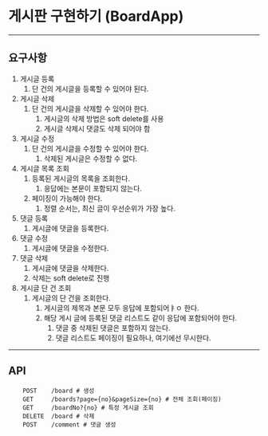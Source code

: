 # 게시판 구현하기 (BoardApp)

---

## 요구사항

1. 게시글 등록
   1. 단 건의 게시글을 등록할 수 있어야 된다.
2. 게시글 삭제
   1. 단 건의 게시글을 삭제할 수 있어야 한다.
      1. 게시글의 삭제 방법은 soft delete를 사용
      2. 게시글 삭제시 댓글도 삭제 되어야 함
3. 게시글 수정
    1. 단 건의 게시글을 수정할 수 있어야 한다.
       1. 삭제된 게시글은 수정할 수 없다.
4. 게시글 목록 조회
   1. 등록된 게시글의 목록을 조회한다.
      1. 응답에는 본문이 포함되지 않는다.
   2. 페이징이 가능해야 한다.
      1. 정렬 순서는, 최신 글이 우선순위가 가장 높다.
5. 댓글 등록
   1. 게시글에 댓글을 등록한다.
6. 댓글 수정
   1. 게시글에 댓글을 수정한다.
7. 댓글 삭제
   1. 게시글에 댓글을 삭제한다.
   2. 삭제는 soft delete로 진행
8. 게시글 단 건 조회
   1. 게시글의 단 건을 조회한다.
      1. 게시글의 제목과 본문 모두 응답에 포함되어ㅑㅇ 한다.
      2. 해당 게시 글에 등록된 댓글 리스트도 같이 응답에 포함되어야 한다.
         1. 댓글 중 삭제된 댓글은 포함하지 않는다.
         2. 댓글 리스트도 페이징이 필요하나, 여기에선 무시한다.

---

## API
```
    POST    /board # 생성
    GET     /boards?page={no}&pageSize={no} # 전체 조회(페이징)
    GET     /boardNo?{no} # 특정 게시글 조회
    DELETE  /board # 삭제
    POST    /comment # 댓글 생성
    
```
